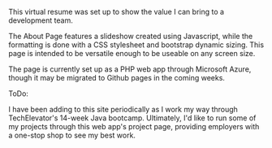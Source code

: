 This virtual resume was set up to show the value I can bring to a development team.  

The About Page features a slideshow created using Javascript, while the formatting is done with a CSS stylesheet and bootstrap dynamic sizing.  This page is intended to be versatile enough to be useable on any screen size.  

The page is currently set up as a PHP web app through Microsoft Azure, though it may be migrated to Github pages in the coming weeks.

ToDo:

I have been adding to this site periodically as I work my way through TechElevator's 14-week Java bootcamp.  Ultimately, I'd like to run some of my projects through this web app's project page, providing employers with a one-stop shop to see my best work.
